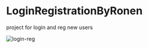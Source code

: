 # LoginRegistrationByRonen
project for login and reg new users


![login-reg](https://user-images.githubusercontent.com/3868287/29278256-de95ada2-811c-11e7-8a70-2e1275f4902c.JPG)

